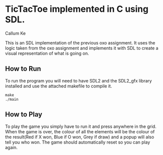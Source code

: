 TicTacToe implemented in C using SDL.
==============

Callum Ke

This is an SDL implementation of the previous oxo assignment. It uses the logic
taken from the oxo assignment and implements it with SDL to create a visual
representation of what is going on.

How to Run
------------
To run the program you will need to have SDL2 and the SDL2_gfx library
installed and use the attached makefile to compile it.

	make
	./main

How to Play
------------
  To play the game you simply have to run it and press anywhere in the grid.
When the game is over, the colour of all the elements will be the colour of the
result(Red if X won, Blue if O won, Grey if draw) and a popup will also tell you
who won. The game should automatically reset so you can play again.
